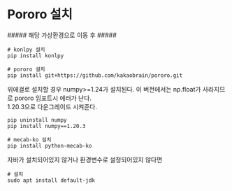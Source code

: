 # Pororo 설치

\#\#\#\#\# 해당 가상환경으로 이동 후 \#\#\#\#\#
```
# konlpy 설치
pip install konlpy 
```
```
# pororo 설치
pip install git+https://github.com/kakaobrain/pororo.git
```

위에걸로 설치할 경우 numpy>=1.24가 설치된다. 이 버전에서는 np.float가 사라지므로 pororo 임포트시 에러가 난다.  
1.20.3으로 다운그레이드 시켜준다.
```
pip uninstall numpy
pip install numpy==1.20.3
```
```
# mecab-ko 설치
pip install python-mecab-ko
```

자바가 설치되어있지 않거나 환경변수로 설정되어있지 않다면
```
# 설치
sudo apt install default-jdk
```

